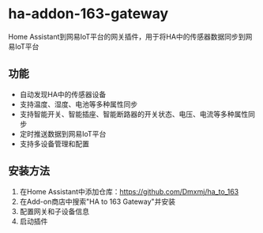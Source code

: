 # ha-addon-163-gateway
Home Assistant到网易IoT平台的网关插件，用于将HA中的传感器数据同步到网易IoT平台

## 功能
- 自动发现HA中的传感器设备
- 支持温度、湿度、电池等多种属性同步
- 支持智能开关、智能插座、智能断路器的开关状态、电压、电流等多种属性同步
- 定时推送数据到网易IoT平台
- 支持多设备管理和配置

## 安装方法
1. 在Home Assistant中添加仓库：https://github.com/Dmxmj/ha_to_163
2. 在Add-on商店中搜索"HA to 163 Gateway"并安装
3. 配置网关和子设备信息
4. 启动插件
    

